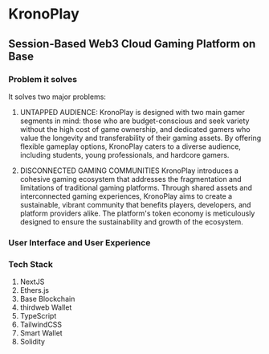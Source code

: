 # KronoPlay
## Session-Based Web3 Cloud Gaming Platform on Base

### Problem it solves
It solves two major problems:

1. UNTAPPED AUDIENCE:
KronoPlay is designed with two main gamer segments in mind: those who are budget-conscious and seek variety without the high cost of game ownership, and dedicated gamers who value the longevity and transferability of their gaming assets. By offering flexible gameplay options, KronoPlay caters to a diverse audience, including students, young professionals, and hardcore gamers.

2. DISCONNECTED GAMING COMMUNITIES
KronoPlay introduces a cohesive gaming ecosystem that addresses the fragmentation and limitations of traditional gaming platforms. Through shared assets and interconnected gaming experiences, KronoPlay aims to create a sustainable, vibrant community that benefits players, developers, and platform providers alike. The platform's token economy is meticulously designed to ensure the sustainability and growth of the ecosystem.

### User Interface and User Experience

### Tech Stack
1. NextJS
2. Ethers.js
3. Base Blockchain
4. thirdweb Wallet
5. TypeScript
6. TailwindCSS
7. Smart Wallet
8. Solidity

